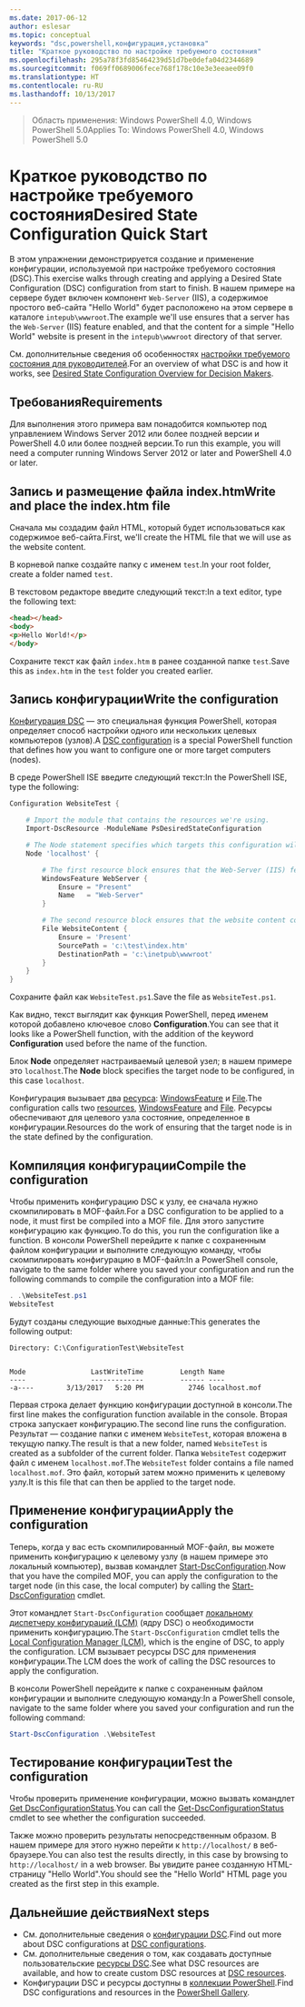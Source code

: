 ```yaml
---
ms.date: 2017-06-12
author: eslesar
ms.topic: conceptual
keywords: "dsc,powershell,конфигурация,установка"
title: "Краткое руководство по настройке требуемого состояния"
ms.openlocfilehash: 295a78f3fd85464239d51d7be0defa04d2344689
ms.sourcegitcommit: f069ff0689006fece768f178c10e3e3eeaee09f0
ms.translationtype: HT
ms.contentlocale: ru-RU
ms.lasthandoff: 10/13/2017
---
```

> <span data-ttu-id="23037-103">Область применения: Windows PowerShell 4.0, Windows PowerShell 5.0</span><span class="sxs-lookup"><span data-stu-id="23037-103">Applies To: Windows PowerShell 4.0, Windows PowerShell 5.0</span></span>

# <a name="desired-state-configuration-quick-start"></a><span data-ttu-id="23037-104">Краткое руководство по настройке требуемого состояния</span><span class="sxs-lookup"><span data-stu-id="23037-104">Desired State Configuration Quick Start</span></span>

<span data-ttu-id="23037-105">В этом упражнении демонстрируется создание и применение конфигурации, используемой при настройке требуемого состояния (DSC).</span><span class="sxs-lookup"><span data-stu-id="23037-105">This exercise walks through creating and applying a Desired State Configuration (DSC) configuration from start to finish.</span></span>
<span data-ttu-id="23037-106">В нашем примере на сервере будет включен компонент `Web-Server` (IIS), а содержимое простого веб-сайта "Hello World" будет расположено на этом сервере в каталоге `intepub\wwwroot`.</span><span class="sxs-lookup"><span data-stu-id="23037-106">The example we'll use ensures that a server has the `Web-Server` (IIS) feature enabled, and that the content for a simple "Hello World" website is present in the `intepub\wwwroot` directory of that server.</span></span>

<span data-ttu-id="23037-107">См. дополнительные сведения об особенностях [настройки требуемого состояния для руководителей](decisionMaker.md).</span><span class="sxs-lookup"><span data-stu-id="23037-107">For an overview of what DSC is and how it works, see [Desired State Configuration Overview for Decision Makers](decisionMaker.md).</span></span>

## <a name="requirements"></a><span data-ttu-id="23037-108">Требования</span><span class="sxs-lookup"><span data-stu-id="23037-108">Requirements</span></span>

<span data-ttu-id="23037-109">Для выполнения этого примера вам понадобится компьютер под управлением Windows Server 2012 или более поздней версии и PowerShell 4.0 или более поздней версии.</span><span class="sxs-lookup"><span data-stu-id="23037-109">To run this example, you will need a computer running Windows Server 2012 or later and PowerShell 4.0 or later.</span></span>

## <a name="write-and-place-the-indexhtm-file"></a><span data-ttu-id="23037-110">Запись и размещение файла index.htm</span><span class="sxs-lookup"><span data-stu-id="23037-110">Write and place the index.htm file</span></span>

<span data-ttu-id="23037-111">Сначала мы создадим файл HTML, который будет использоваться как содержимое веб-сайта.</span><span class="sxs-lookup"><span data-stu-id="23037-111">First, we'll create the HTML file that we will use as the website content.</span></span>

<span data-ttu-id="23037-112">В корневой папке создайте папку с именем `test`.</span><span class="sxs-lookup"><span data-stu-id="23037-112">In your root folder, create a folder named `test`.</span></span>

<span data-ttu-id="23037-113">В текстовом редакторе введите следующий текст:</span><span class="sxs-lookup"><span data-stu-id="23037-113">In a text editor, type the following text:</span></span>

```html
<head></head>
<body>
<p>Hello World!</p>
</body>
```

<span data-ttu-id="23037-114">Сохраните текст как файл `index.htm` в ранее созданной папке `test`.</span><span class="sxs-lookup"><span data-stu-id="23037-114">Save this as `index.htm` in the `test` folder you created earlier.</span></span> 

## <a name="write-the-configuration"></a><span data-ttu-id="23037-115">Запись конфигурации</span><span class="sxs-lookup"><span data-stu-id="23037-115">Write the configuration</span></span>

<span data-ttu-id="23037-116">[Конфигурация DSC](configurations.md) — это специальная функция PowerShell, которая определяет способ настройки одного или нескольких целевых компьютеров (узлов).</span><span class="sxs-lookup"><span data-stu-id="23037-116">A [DSC configuration](configurations.md) is a special PowerShell function that defines how you want to configure one or more target computers (nodes).</span></span>

<span data-ttu-id="23037-117">В среде PowerShell ISE введите следующий текст:</span><span class="sxs-lookup"><span data-stu-id="23037-117">In the PowerShell ISE, type the following:</span></span>

```powershell
Configuration WebsiteTest {

    # Import the module that contains the resources we're using.
    Import-DscResource -ModuleName PsDesiredStateConfiguration

    # The Node statement specifies which targets this configuration will be applied to.
    Node 'localhost' {

        # The first resource block ensures that the Web-Server (IIS) feature is enabled.
        WindowsFeature WebServer {
            Ensure = "Present"
            Name   = "Web-Server"
        }

        # The second resource block ensures that the website content copied to the website root folder.
        File WebsiteContent {
            Ensure = 'Present'
            SourcePath = 'c:\test\index.htm'
            DestinationPath = 'c:\inetpub\wwwroot'
        }
    }
}
```

<span data-ttu-id="23037-118">Сохраните файл как `WebsiteTest.ps1`.</span><span class="sxs-lookup"><span data-stu-id="23037-118">Save the file as `WebsiteTest.ps1`.</span></span>

<span data-ttu-id="23037-119">Как видно, текст выглядит как функция PowerShell, перед именем которой добавлено ключевое слово **Configuration**.</span><span class="sxs-lookup"><span data-stu-id="23037-119">You can see that it looks like a PowerShell function, with the addition of the keyword **Configuration** used before the name of the function.</span></span>

<span data-ttu-id="23037-120">Блок **Node** определяет настраиваемый целевой узел; в нашем примере это `localhost`.</span><span class="sxs-lookup"><span data-stu-id="23037-120">The **Node** block specifies the target node to be configured, in this case `localhost`.</span></span>

<span data-ttu-id="23037-121">Конфигурация вызывает два [ресурса](resources.md): [WindowsFeature](windowsFeatureResource.md) и [File](fileResource.md).</span><span class="sxs-lookup"><span data-stu-id="23037-121">The configuration calls two [resources](resources.md), [WindowsFeature](windowsFeatureResource.md) and [File](fileResource.md).</span></span>
<span data-ttu-id="23037-122">Ресурсы обеспечивают для целевого узла состояние, определенное в конфигурации.</span><span class="sxs-lookup"><span data-stu-id="23037-122">Resources do the work of ensuring that the target node is in the state defined by the configuration.</span></span>

## <a name="compile-the-configuration"></a><span data-ttu-id="23037-123">Компиляция конфигурации</span><span class="sxs-lookup"><span data-stu-id="23037-123">Compile the configuration</span></span>

<span data-ttu-id="23037-124">Чтобы применить конфигурацию DSC к узлу, ее сначала нужно скомпилировать в MOF-файл.</span><span class="sxs-lookup"><span data-stu-id="23037-124">For a DSC configuration to be applied to a node, it must first be compiled into a MOF file.</span></span>
<span data-ttu-id="23037-125">Для этого запустите конфигурацию как функцию.</span><span class="sxs-lookup"><span data-stu-id="23037-125">To do this, you run the configuration like a function.</span></span>
<span data-ttu-id="23037-126">В консоли PowerShell перейдите к папке с сохраненным файлом конфигурации и выполните следующую команду, чтобы скомпилировать конфигурацию в MOF-файл:</span><span class="sxs-lookup"><span data-stu-id="23037-126">In a PowerShell console, navigate to the same folder where you saved your configuration and run the following commands to compile the configuration into a MOF file:</span></span>

```powershell
. .\WebsiteTest.ps1
WebsiteTest
```

<span data-ttu-id="23037-127">Будут созданы следующие выходные данные:</span><span class="sxs-lookup"><span data-stu-id="23037-127">This generates the following output:</span></span>

```
Directory: C:\ConfigurationTest\WebsiteTest


Mode                LastWriteTime         Length Name
----                -------------         ------ ----
-a----        3/13/2017   5:20 PM           2746 localhost.mof
```

<span data-ttu-id="23037-128">Первая строка делает функцию конфигурации доступной в консоли.</span><span class="sxs-lookup"><span data-stu-id="23037-128">The first line makes the configuration function available in the console.</span></span>
<span data-ttu-id="23037-129">Вторая строка запускает конфигурацию.</span><span class="sxs-lookup"><span data-stu-id="23037-129">The second line runs the configuration.</span></span>
<span data-ttu-id="23037-130">Результат — создание папки с именем `WebsiteTest`, которая вложена в текущую папку.</span><span class="sxs-lookup"><span data-stu-id="23037-130">The result is that a new folder, named `WebsiteTest` is created as a subfolder of the current folder.</span></span>
<span data-ttu-id="23037-131">Папка `WebsiteTest` содержит файл с именем `localhost.mof`.</span><span class="sxs-lookup"><span data-stu-id="23037-131">The `WebsiteTest` folder contains a file named `localhost.mof`.</span></span>
<span data-ttu-id="23037-132">Это файл, который затем можно применить к целевому узлу.</span><span class="sxs-lookup"><span data-stu-id="23037-132">It is this file that can then be applied to the target node.</span></span>

## <a name="apply-the-configuration"></a><span data-ttu-id="23037-133">Применение конфигурации</span><span class="sxs-lookup"><span data-stu-id="23037-133">Apply the configuration</span></span>

<span data-ttu-id="23037-134">Теперь, когда у вас есть скомпилированный MOF-файл, вы можете применить конфигурацию к целевому узлу (в нашем примере это локальный компьютер), вызвав командлет [Start-DscConfiguration](/reference/5.1/PSDesiredStateConfiguration/Start-DscConfiguration).</span><span class="sxs-lookup"><span data-stu-id="23037-134">Now that you have the compiled MOF, you can apply the configuration to the target node (in this case, the local computer) by calling the [Start-DscConfiguration](/reference/5.1/PSDesiredStateConfiguration/Start-DscConfiguration) cmdlet.</span></span>

<span data-ttu-id="23037-135">Этот командлет `Start-DscConfiguration` сообщает [локальному диспетчеру конфигураций (LCM)](metaConfig.md) (ядру DSC) о необходимости применить конфигурацию.</span><span class="sxs-lookup"><span data-stu-id="23037-135">The `Start-DscConfiguration` cmdlet tells the [Local Configuration Manager (LCM)](metaConfig.md), which is the engine of DSC, to apply the configuration.</span></span>
<span data-ttu-id="23037-136">LCM вызывает ресурсы DSC для применения конфигурации.</span><span class="sxs-lookup"><span data-stu-id="23037-136">The LCM does the work of calling the DSC resources to apply the configuration.</span></span>

<span data-ttu-id="23037-137">В консоли PowerShell перейдите к папке с сохраненным файлом конфигурации и выполните следующую команду:</span><span class="sxs-lookup"><span data-stu-id="23037-137">In a PowerShell console, navigate to the same folder where you saved your configuration and run the following command:</span></span>

```powershell
Start-DscConfiguration .\WebsiteTest
```

## <a name="test-the-configuration"></a><span data-ttu-id="23037-138">Тестирование конфигурации</span><span class="sxs-lookup"><span data-stu-id="23037-138">Test the configuration</span></span>

<span data-ttu-id="23037-139">Чтобы проверить применение конфигурации, можно вызвать командлет [Get DscConfigurationStatus](/reference/5.1/PSDesiredStateConfiguration/Get-DscConfigurationStatus).</span><span class="sxs-lookup"><span data-stu-id="23037-139">You can call the [Get-DscConfigurationStatus](/reference/5.1/PSDesiredStateConfiguration/Get-DscConfigurationStatus) cmdlet to see whether the configuration succeeded.</span></span> 

<span data-ttu-id="23037-140">Также можно проверить результаты непосредственным образом. В нашем примере для этого нужно перейти к `http://localhost/` в веб-браузере.</span><span class="sxs-lookup"><span data-stu-id="23037-140">You can also test the results directly, in this case by browsing to `http://localhost/` in a web browser.</span></span>
<span data-ttu-id="23037-141">Вы увидите ранее созданную HTML-страницу "Hello World".</span><span class="sxs-lookup"><span data-stu-id="23037-141">You should see the "Hello World" HTML page you created as the first step in this example.</span></span>

## <a name="next-steps"></a><span data-ttu-id="23037-142">Дальнейшие действия</span><span class="sxs-lookup"><span data-stu-id="23037-142">Next steps</span></span>

- <span data-ttu-id="23037-143">См. дополнительные сведения о [конфигурации DSC](configurations.md).</span><span class="sxs-lookup"><span data-stu-id="23037-143">Find out more about DSC configurations at [DSC configurations](configurations.md).</span></span>
- <span data-ttu-id="23037-144">См. дополнительные сведения о том, как создавать доступные пользовательские [ресурсы DSC](resources.md).</span><span class="sxs-lookup"><span data-stu-id="23037-144">See what DSC resources are available, and how to create custom DSC resources at [DSC resources](resources.md).</span></span>
- <span data-ttu-id="23037-145">Конфигурации DSC и ресурсы доступны в [коллекции PowerShell](https://www.powershellgallery.com/).</span><span class="sxs-lookup"><span data-stu-id="23037-145">Find DSC configurations and resources in the [PowerShell Gallery](https://www.powershellgallery.com/).</span></span>




